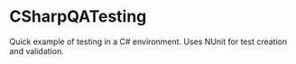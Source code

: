 # CSharpQATesting

Quick example of testing in a C# environment. Uses NUnit for test creation and validation.
